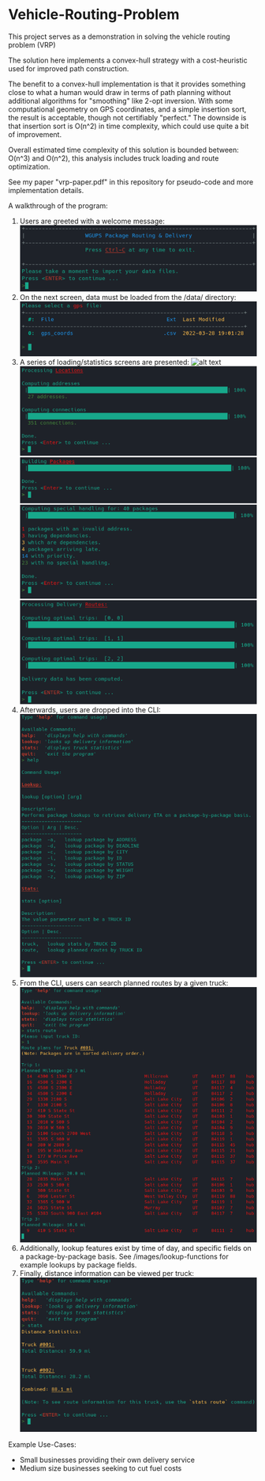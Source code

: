 # Vehicle-Routing-Problem
This project serves as a demonstration in solving the vehicle routing problem (VRP)

The solution here implements a convex-hull strategy with a cost-heuristic used for improved path construction.

The benefit to a convex-hull implementation is that it provides something close to what a human would draw in terms of path planning without additional algorithms for "smoothing" like 2-opt inversion. With some computational geometry on GPS coordinates, and a simple insertion sort, the result is acceptable, though not certifiably "perfect." The downside is that insertion sort is O(n^2) in time complexity, which could use quite a bit of improvement.

Overall estimated time complexity of this solution is bounded between:
O(n^3) and O(n^2), this analysis includes truck loading and route optimization.

See my paper "vrp-paper.pdf" in this repository for pseudo-code and more implementation details.

A walkthrough of the program:

1) Users are greeted with a welcome message: ![alt text](https://raw.githubusercontent.com/justinlangley3/Vehicle-Routing-Problem/Vehicle-Routing-Problem/images/welcome.png)
2) On the next screen, data must be loaded from the /data/ directory: ![alt text](https://raw.githubusercontent.com/justinlangley3/Vehicle-Routing-Problem/Vehicle-Routing-Problem/images/data_onboarding.png?raw=true)
3) A series of loading/statistics screens are presented: ![alt text](https://raw.githubusercontent.com/justinlangley3/Vehicle-Routing-Problem/Vehicle-Routing-Problem/images/.png?) ![alt text](https://raw.githubusercontent.com/justinlangley3/Vehicle-Routing-Problem/Vehicle-Routing-Problem/images/build-graph.png?) ![alt text](https://raw.githubusercontent.com/justinlangley3/Vehicle-Routing-Problem/Vehicle-Routing-Problem/images/build-packages.png) ![alt text](https://raw.githubusercontent.com/justinlangley3/Vehicle-Routing-Problem/Vehicle-Routing-Problem/images/data_statistics.png?) ![alt text](https://raw.githubusercontent.com/justinlangley3/Vehicle-Routing-Problem/Vehicle-Routing-Problem/images/route_optimization.png)
4) Afterwards, users are dropped into the CLI: ![alt text](https://raw.githubusercontent.com/justinlangley3/Vehicle-Routing-Problem/Vehicle-Routing-Problem/images/cli.png?raw=true)
5) From the CLI, users can search planned routes by a given truck: ![alt text](https://raw.githubusercontent.com/justinlangley3/Vehicle-Routing-Problem/Vehicle-Routing-Problem/images/planned-trips-truck1.png)
6) Additionally, lookup features exist by time of day, and specific fields on a package-by-package basis. See /images/lookup-functions for example lookups by package fields.
7) Finally, distance information can be viewed per truck: ![alt text](https://raw.githubusercontent.com/justinlangley3/Vehicle-Routing-Problem/Vehicle-Routing-Problem/images/distance-traveled.png)

Example Use-Cases:
  - Small businesses providing their own delivery service
  - Medium size businesses seeking to cut fuel costs
